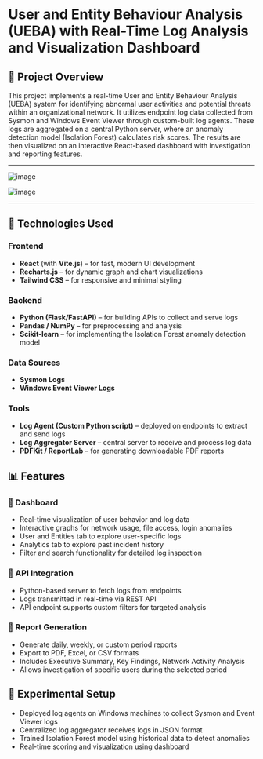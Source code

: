 # User and Entity Behaviour Analysis (UEBA) with Real-Time Log Analysis and Visualization Dashboard

## 📌 Project Overview

This project implements a real-time User and Entity Behaviour Analysis (UEBA) system for identifying abnormal user activities and potential threats within an organizational network. It utilizes endpoint log data collected from Sysmon and Windows Event Viewer through custom-built log agents. These logs are aggregated on a central Python server, where an anomaly detection model (Isolation Forest) calculates risk scores. The results are then visualized on an interactive React-based dashboard with investigation and reporting features.

---
![image](https://github.com/user-attachments/assets/0420de0d-6cfd-4ddd-836f-b54a56a58263)

![image](https://github.com/user-attachments/assets/29f7b097-61a1-488d-a3a8-402f92285505)

---
## 🔧 Technologies Used

### Frontend
- **React** (with **Vite.js**) – for fast, modern UI development
- **Recharts.js** – for dynamic graph and chart visualizations
- **Tailwind CSS** – for responsive and minimal styling

### Backend
- **Python (Flask/FastAPI)** – for building APIs to collect and serve logs
- **Pandas / NumPy** – for preprocessing and analysis
- **Scikit-learn** – for implementing the Isolation Forest anomaly detection model

### Data Sources
- **Sysmon Logs**
- **Windows Event Viewer Logs**

### Tools
- **Log Agent (Custom Python script)** – deployed on endpoints to extract and send logs
- **Log Aggregator Server** – central server to receive and process log data
- **PDFKit / ReportLab** – for generating downloadable PDF reports

## 📊 Features

### 🔹 Dashboard
- Real-time visualization of user behavior and log data
- Interactive graphs for network usage, file access, login anomalies
- User and Entities tab to explore user-specific logs
- Analytics tab to explore past incident history
- Filter and search functionality for detailed log inspection

### 🔹 API Integration
- Python-based server to fetch logs from endpoints
- Logs transmitted in real-time via REST API
- API endpoint supports custom filters for targeted analysis

### 🔹 Report Generation
- Generate daily, weekly, or custom period reports
- Export to PDF, Excel, or CSV formats
- Includes Executive Summary, Key Findings, Network Activity Analysis
- Allows investigation of specific users during the selected period

## 🧪 Experimental Setup

- Deployed log agents on Windows machines to collect Sysmon and Event Viewer logs
- Centralized log aggregator receives logs in JSON format
- Trained Isolation Forest model using historical data to detect anomalies
- Real-time scoring and visualization using dashboard


